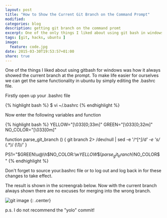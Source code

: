 ```yaml
---
layout: post
title: "How to Show the Current Git Branch on the Command Prompt"
modified:
categories: blog
description: getting git branch on the command promt
excerpt: One of the only things I liked about using git bash in windows was that its always showed the current branch at the command prompt. This was lacking in Ubuntu so I decided to try get this functionality at my command prompt. 
tags: [git, hacks, ubuntu ]
image:
  feature: code.jpg
date: 2015-03-30T19:53:57+01:00
share: true
---
```

One of the things I liked about using gitbash for windows was how it always showed the current branch at the prompt. To make life easier for ourselves we can get the same functionality in ubuntu by simply editing the .bashrc file.

Firstly open up your .bashrc file

{% highlight bash %}
$ vi ~/.bashrc
{% endhighlight %}

Now enter the following variables and function

{% highlight bash %}
YELLOW="\[\033[0;33m\]"
GREEN="\[\033[0;32m\]"
NO_COLOR="\[\033[0m\]"

function parse_git_branch () {
  git branch 2> /dev/null | sed -e '/^[^*]/d' -e 's/* \(.*\)/ (\1)/'
}

PS1="$GREEN\u@\h$NO_COLOR:\w$YELLOW\$(parse_git_branch)$NO_COLOR\$ "
{% endhighlight %}

Don't forget to source your.bashrc file or to log out and log back in for these changes to take effect.

The result is shown in the screengrab below. Now with the current branch always shown there are no excuses for merging into the wrong branch.

![git image]({{site.url}}/images/git1.jpg)
{: .center}

p.s. I do not recommend the "yolo" commit!